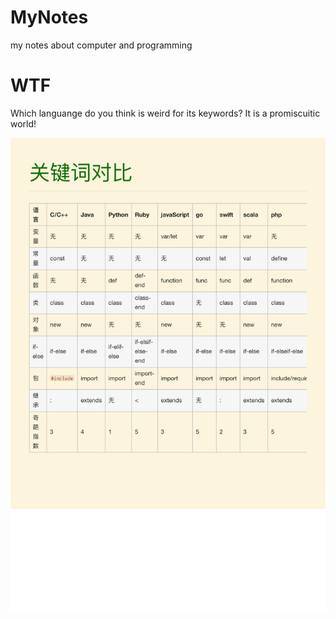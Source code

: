 # MyNotes
my notes about computer and programming


# WTF

Which languange do you think is weird for its keywords? It is a promiscuitic world!

![Keywords](https://github.com/Freakwill/MyNotes/blob/master/keywords.png)

